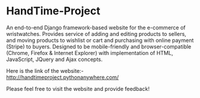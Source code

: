 # HandTime-Project

An end-to-end Django framework-based website for the e-commerce of wristwatches.
Provides service of adding and editing products to sellers, and moving products to wishlist or cart and purchasing with online payment (Stripe) to buyers.
Designed to be mobile-friendly and browser-compatible (Chrome, Firefox & Internet Explorer) with implementation of HTML, JavaScript, JQuery and Ajax concepts.

Here is the link of the website:-
http://handtimeproject.pythonanywhere.com/

Please feel free to visit the website and provide feedback!
